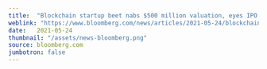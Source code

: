 ```yaml
---
title:  "Blockchain startup beet nabs $500 million valuation, eyes IPO "
weblink: "https://www.bloomberg.com/news/articles/2021-05-24/blockchain-startup-beet-nabs-500-million-valuation-eyes-ipo"
date:   2021-05-24
thumbnail: "/assets/news-bloomberg.png"
source: bloomberg.com
jumbotron: false
---
```

